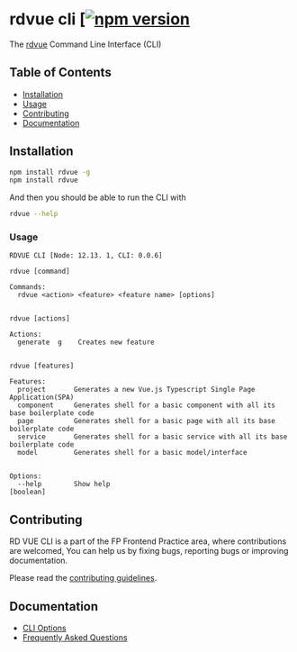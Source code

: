 # rdvue cli [[![npm version](https://badge.fury.io/js/rdvue.svg)](https://badge.fury.io/js/rdvue)

The [rdvue](https://bitbucket.org/realdecoyteam/rd-vue-cli/src/master/) Command Line Interface (CLI)

## Table of Contents

- [Installation](#installation)
- [Usage](#usage)
- [Contributing](#contributing)
- [Documentation](#documentation)

## Installation

```bash
npm install rdvue -g
npm install rdvue
```

And then you should be able to run the CLI with

```bash
rdvue --help
```

### Usage

```
RDVUE CLI [Node: 12.13. 1, CLI: 0.0.6]

rdvue [command]

Commands:
  rdvue <action> <feature> <feature name> [options]


rdvue [actions]

Actions:
  generate  g    Creates new feature


rdvue [features]

Features:
  project       Generates a new Vue.js Typescript Single Page Application(SPA)
  component     Generates shell for a basic component with all its base boilerplate code
  page          Generates shell for a basic page with all its base boilerplate code
  service       Generates shell for a basic service with all its base boilerplate code
  model         Generates shell for a basic model/interface


Options:
  --help        Show help                                                   [boolean]
```

## Contributing

RD VUE CLI is a part of the FP Frontend Practice area, where contributions are welcomed, You can help us by fixing bugs, reporting bugs or improving documentation.

Please read the [contributing guidelines](CONTRIBUTING.md).

## Documentation

- [CLI Options](docs/README.md)
- [Frequently Asked Questions](docs/FAQ.md)
